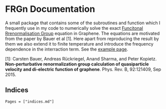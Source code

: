 # FRGn Documentation


A small package that contains some of the subroutines and function which I frequently use in my code to numerically solve the exact [Funcitonal Rrenormalisation Group](https://en.wikipedia.org/wiki/Functional_renormalization_group) equation in Graphene. The equations are motivated from the paper by Bauer et al [1]. Here apart from reproducing the result by them we also extend it to finite temperature and introduce the frequency dependence in the interraction term. See the [example page](examples.md).

[1]:  Carsten Bauer, Andreas Rückriegel, Anand Sharma, and Peter Kopietz. **Non-perturbative renormalization group calculation of quasiparticle velocity and di-electric function of graphene**. Phys. Rev. B, 92:121409, Sep 2015.


## Indices

```@contents
Pages = ["indices.md"]
```
